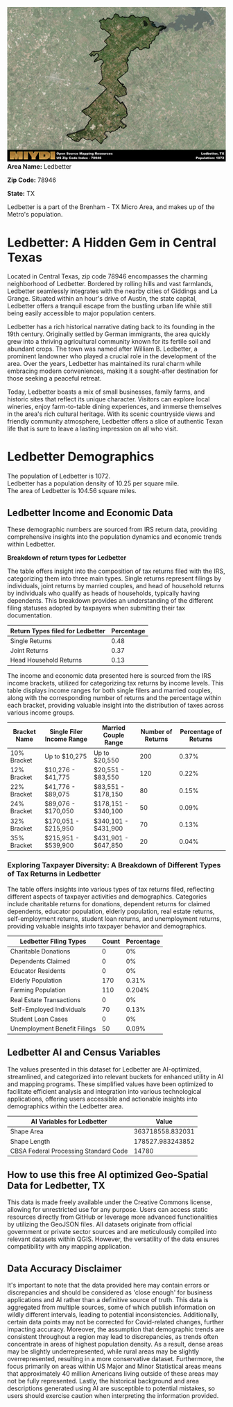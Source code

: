 ![Image Alt Text](../_images/78946.png)
**Area Name:** Ledbetter

**Zip Code:** 78946

**State:** TX

Ledbetter is a part of the Brenham - TX Micro Area, and makes up  of the Metro's population.  

# Ledbetter: A Hidden Gem in Central Texas  
Located in Central Texas, zip code 78946 encompasses the charming neighborhood of Ledbetter. Bordered by rolling hills and vast farmlands, Ledbetter seamlessly integrates with the nearby cities of Giddings and La Grange. Situated within an hour's drive of Austin, the state capital, Ledbetter offers a tranquil escape from the bustling urban life while still being easily accessible to major population centers.

Ledbetter has a rich historical narrative dating back to its founding in the 19th century. Originally settled by German immigrants, the area quickly grew into a thriving agricultural community known for its fertile soil and abundant crops. The town was named after William B. Ledbetter, a prominent landowner who played a crucial role in the development of the area. Over the years, Ledbetter has maintained its rural charm while embracing modern conveniences, making it a sought-after destination for those seeking a peaceful retreat.

Today, Ledbetter boasts a mix of small businesses, family farms, and historic sites that reflect its unique character. Visitors can explore local wineries, enjoy farm-to-table dining experiences, and immerse themselves in the area's rich cultural heritage. With its scenic countryside views and friendly community atmosphere, Ledbetter offers a slice of authentic Texan life that is sure to leave a lasting impression on all who visit.

# Ledbetter Demographics

The population of Ledbetter is 1072.  
Ledbetter has a population density of 10.25 per square mile.  
The area of Ledbetter is 104.56 square miles.  

## Ledbetter Income and Economic Data

These demographic numbers are sourced from IRS return data, providing comprehensive insights into the population dynamics and economic trends within Ledbetter.

**Breakdown of return types for Ledbetter**

The table offers insight into the composition of tax returns filed with the IRS, categorizing them into three main types. Single returns represent filings by individuals, joint returns by married couples, and head of household returns by individuals who qualify as heads of households, typically having dependents. This breakdown provides an understanding of the different filing statuses adopted by taxpayers when submitting their tax documentation.

| Return Types filed for Ledbetter                              | Percentage          |
|----------------------------------------------------------|---------------------|
| Single Returns                                            | 0.48 |
| Joint Returns                                             | 0.37 |
| Head Household Returns                                    | 0.13 |

The income and economic data presented here is sourced from the IRS income brackets, utilized for categorizing tax returns by income levels. This table displays income ranges for both single filers and married couples, along with the corresponding number of returns and the percentage within each bracket, providing valuable insight into the distribution of taxes across various income groups.

| Bracket Name       | Single Filer Income Range | Married Couple Range | Number of Returns | Percentage of Returns |
|--------------------|----------------------------|----------------------|-------------------|-----------------------|
| 10% Bracket        | Up to $10,275              | Up to $20,550        | 200 | 0.37% |
| 12% Bracket        | $10,276 - $41,775          | $20,551 - $83,550    | 120 | 0.22% |
| 22% Bracket        | $41,776 - $89,075          | $83,551 - $178,150   | 80 | 0.15% |
| 24% Bracket        | $89,076 - $170,050         | $178,151 - $340,100  | 50 | 0.09% |
| 32% Bracket        | $170,051 - $215,950        | $340,101 - $431,900  | 70 | 0.13% |
| 35% Bracket        | $215,951 - $539,900        | $431,901 - $647,850  | 20 | 0.04% |

### Exploring Taxpayer Diversity: A Breakdown of Different Types of Tax Returns in Ledbetter

The table offers insights into various types of tax returns filed, reflecting different aspects of taxpayer activities and demographics. Categories include charitable returns for donations, dependent returns for claimed dependents, educator population, elderly population, real estate returns, self-employment returns, student loan returns, and unemployment returns, providing valuable insights into taxpayer behavior and demographics.

| Ledbetter Filing Types                    | Count | Percentage |
|--------------------------------------|-------|------------|
| Charitable Donations                 | 0 | 0% |
| Dependents Claimed                   | 0 | 0% |
| Educator Residents                   | 0 | 0% |
| Elderly Population                   | 170 | 0.31% |
| Farming Population                   | 110 | 0.204% |
| Real Estate Transactions             | 0 | 0% |
| Self-Employed Individuals            | 70 | 0.13% |
| Student Loan Cases                   | 0 | 0% |
| Unemployment Benefit Filings         | 50 | 0.09% |

## Ledbetter AI and Census Variables

The values presented in this dataset for Ledbetter are AI-optimized, streamlined, and categorized into relevant buckets for enhanced utility in AI and mapping programs. These simplified values have been optimized to facilitate efficient analysis and integration into various technological applications, offering users accessible and actionable insights into demographics within the Ledbetter area.

| AI Variables for Ledbetter | Value |
|-------------|-------|
| Shape Area | 363718558.832031 |
| Shape Length | 178527.983243852 |
| CBSA Federal Processing Standard Code | 14780 |

## How to use this free AI optimized Geo-Spatial Data for Ledbetter, TX

This data is made freely available under the Creative Commons license, allowing for unrestricted use for any purpose. Users can access static resources directly from GitHub or leverage more advanced functionalities by utilizing the GeoJSON files. All datasets originate from official government or private sector sources and are meticulously compiled into relevant datasets within QGIS. However, the versatility of the data ensures compatibility with any mapping application.

## Data Accuracy Disclaimer
It's important to note that the data provided here may contain errors or discrepancies and should be considered as 'close enough' for business applications and AI rather than a definitive source of truth. This data is aggregated from multiple sources, some of which publish information on wildly different intervals, leading to potential inconsistencies. Additionally, certain data points may not be corrected for Covid-related changes, further impacting accuracy. Moreover, the assumption that demographic trends are consistent throughout a region may lead to discrepancies, as trends often concentrate in areas of highest population density. As a result, dense areas may be slightly underrepresented, while rural areas may be slightly overrepresented, resulting in a more conservative dataset. Furthermore, the focus primarily on areas within US Major and Minor Statistical areas means that approximately 40 million Americans living outside of these areas may not be fully represented. Lastly, the historical background and area descriptions generated using AI are susceptible to potential mistakes, so users should exercise caution when interpreting the information provided.
